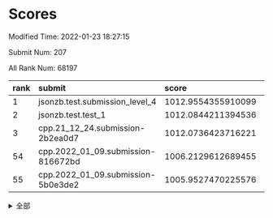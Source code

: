# Scores

Modified Time: 2022-01-23 18:27:15

Submit Num: 207

All Rank Num: 68197

| rank |               submit               |       score        |       sigma        | pk_num |
| :--- | :--------------------------------- | :----------------- | :----------------- | :----- |
| 1    | jsonzb.test.submission_level_4     | 1012.9554355910099 | 0.7909803862338265 | 1319   |
| 2    | jsonzb.test.test_1                 | 1012.0844211394536 | 0.7850947794667165 | 1319   |
| 3    | cpp.21_12_24.submission-2b2ea0d7   | 1012.0736423716221 | 0.7881982949857439 | 1319   |
| 54   | cpp.2022_01_09.submission-816672bd | 1006.2129612689455 | 0.7362598051823797 | 1312   |
| 55   | cpp.2022_01_09.submission-5b0e3de2 | 1005.9527470225576 | 0.7306327404971238 | 1319   |


<details>
<summary>全部</summary>

| rank |                 submit                 |       score        |       sigma        | pk_num |
| :--- | :------------------------------------- | :----------------- | :----------------- | :----- |
| 1    | jsonzb.test.submission_level_4         | 1012.9554355910099 | 0.7909803862338265 | 1319   |
| 2    | jsonzb.test.test_1                     | 1012.0844211394536 | 0.7850947794667165 | 1319   |
| 3    | cpp.21_12_24.submission-2b2ea0d7       | 1012.0736423716221 | 0.7881982949857439 | 1319   |
| 4    | gobigger.level_3.submission_level_3_23 | 1011.9775786165244 | 0.798900806738696  | 1316   |
| 5    | gobigger.level_3.submission_level_3_21 | 1011.6299508113793 | 0.7782497994402654 | 1320   |
| 6    | gobigger.level_3.submission_level_3_15 | 1011.1949042127761 | 0.79922636921307   | 1318   |
| 7    | gobigger.level_3.submission_level_3_47 | 1010.9676542225935 | 0.7758530155670921 | 1316   |
| 8    | gobigger.level_3.submission_level_3_6  | 1010.9361700464653 | 0.8039032489351383 | 1315   |
| 9    | gobigger.level_3.submission_level_3_38 | 1010.933370571995  | 0.777931651239508  | 1316   |
| 10   | gobigger.level_3.submission_level_3_24 | 1010.9303448871216 | 0.7725894046496941 | 1321   |
| 11   | gobigger.level_3.submission_level_3_4  | 1010.8651118989835 | 0.756103639682832  | 1318   |
| 12   | gobigger.level_3.submission_level_3_41 | 1010.7945121557342 | 0.7622764479067068 | 1319   |
| 13   | gobigger.level_3.submission_level_3_32 | 1010.6806635641924 | 0.763730192900307  | 1315   |
| 14   | gobigger.level_3.submission_level_3_31 | 1010.6782864463    | 0.7661514967153079 | 1318   |
| 15   | gobigger.level_3.submission_level_3_30 | 1010.5517516537742 | 0.7530504493719873 | 1321   |
| 16   | gobigger.level_3.submission_level_3_45 | 1010.500747309412  | 0.7693093864406644 | 1319   |
| 17   | gobigger.level_3.submission_level_3_28 | 1010.3872128151705 | 0.7651272190964123 | 1312   |
| 18   | gobigger.level_3.submission_level_3_49 | 1010.379849738763  | 0.7483613844238916 | 1319   |
| 19   | gobigger.level_3.submission_level_3_29 | 1010.3655056604234 | 0.7537108486348776 | 1320   |
| 20   | gobigger.level_3.submission_level_3_37 | 1010.323948789452  | 0.7725202065194575 | 1312   |
| 21   | gobigger.level_3.submission_level_3_35 | 1010.304365605918  | 0.7682173874096766 | 1318   |
| 22   | gobigger.level_3.submission_level_3_36 | 1010.266790542213  | 0.7523819454296189 | 1320   |
| 23   | gobigger.level_3.submission_level_3_5  | 1010.1853717314334 | 0.7477534809364864 | 1311   |
| 24   | gobigger.level_3.submission_level_3_27 | 1010.1315183123959 | 0.7760881027680829 | 1319   |
| 25   | gobigger.level_3.submission_level_3_44 | 1010.0884284435708 | 0.762640635601924  | 1321   |
| 26   | gobigger.level_3.submission_level_3_26 | 1010.0113129293021 | 0.7521777613636486 | 1317   |
| 27   | gobigger.level_3.submission_level_3_33 | 1010.0055710407688 | 0.7518703731882137 | 1315   |
| 28   | gobigger.level_3.submission_level_3_40 | 1009.9929790831192 | 0.7704369189537887 | 1320   |
| 29   | gobigger.level_3.submission_level_3_13 | 1009.9285470097036 | 0.7462587099806027 | 1318   |
| 30   | gobigger.level_3.submission_level_3_46 | 1009.9272423464236 | 0.7548300452055154 | 1324   |
| 31   | gobigger.level_3.submission_level_3_9  | 1009.8865129985114 | 0.7632749383706081 | 1316   |
| 32   | gobigger.level_3.submission_level_3_11 | 1009.836939394286  | 0.7614755077813228 | 1316   |
| 33   | gobigger.level_3.submission_level_3_8  | 1009.8230232569942 | 0.7427022633082015 | 1313   |
| 34   | gobigger.level_3.submission_level_3_18 | 1009.8097591368283 | 0.7510817015382069 | 1317   |
| 35   | gobigger.level_3.submission_level_3_25 | 1009.7066822921178 | 0.7513374851746393 | 1318   |
| 36   | gobigger.level_3.submission_level_3_43 | 1009.6963342769146 | 0.7481326780455559 | 1318   |
| 37   | gobigger.level_3.submission_level_3_22 | 1009.6874275653748 | 0.7424885230846874 | 1318   |
| 38   | gobigger.level_3.submission_level_3_48 | 1009.6376764508365 | 0.7557409488856619 | 1316   |
| 39   | gobigger.level_3.submission_level_3_17 | 1009.6029574459924 | 0.7501686488893882 | 1316   |
| 40   | gobigger.level_3.submission_level_3_19 | 1009.5895088386987 | 0.738931904222588  | 1322   |
| 41   | gobigger.level_3.submission_level_3_10 | 1009.5886984347895 | 0.765423523418477  | 1318   |
| 42   | gobigger.level_3.submission_level_3_12 | 1009.4513406362782 | 0.7372492544750973 | 1317   |
| 43   | gobigger.level_3.submission_level_3_34 | 1009.3737099211556 | 0.7737275339699682 | 1319   |
| 44   | gobigger.level_3.submission_level_3_2  | 1009.1820171084291 | 0.7444538900086484 | 1323   |
| 45   | gobigger.level_3.submission_level_3_20 | 1009.1781705684464 | 0.7721165464147376 | 1319   |
| 46   | gobigger.level_3.submission_level_3_1  | 1009.1780795285068 | 0.7413488519285885 | 1319   |
| 47   | gobigger.level_3.submission_level_3_39 | 1008.9662488071625 | 0.7401729530044158 | 1317   |
| 48   | gobigger.level_3.submission_level_3_16 | 1008.8017825936919 | 0.751116943301138  | 1318   |
| 49   | gobigger.level_3.submission_level_3_7  | 1008.4856109563934 | 0.7526836028114758 | 1320   |
| 50   | gobigger.level_3.submission_level_3_42 | 1008.372315593859  | 0.7498874217671246 | 1309   |
| 51   | gobigger.level_3.submission_level_3_0  | 1008.3668401156343 | 0.7441463812917407 | 1321   |
| 52   | gobigger.level_3.submission_level_3_3  | 1007.6423933496299 | 0.739742290791761  | 1321   |
| 53   | gobigger.level_3.submission_level_3_14 | 1007.6301158914422 | 0.7423611602993158 | 1317   |
| 54   | cpp.2022_01_09.submission-816672bd     | 1006.2129612689455 | 0.7362598051823797 | 1312   |
| 55   | cpp.2022_01_09.submission-5b0e3de2     | 1005.9527470225576 | 0.7306327404971238 | 1319   |
| 56   | gobigger.level_1.submission_level_1_11 | 1004.824688192227  | 0.722842152746536  | 1313   |
| 57   | gobigger.level_1.submission_level_1_7  | 1004.7685649750487 | 0.7122372784809768 | 1316   |
| 58   | gobigger.level_1.submission_level_1_12 | 1004.756871941071  | 0.726701649546099  | 1313   |
| 59   | gobigger.level_1.submission_level_1_9  | 1004.662807399384  | 0.721285804209406  | 1321   |
| 60   | gobigger.level_1.submission_level_1_32 | 1004.3684491473842 | 0.7117729175552687 | 1321   |
| 61   | gobigger.level_1.submission_level_1_23 | 1004.3578714855191 | 0.7313422661626408 | 1314   |
| 62   | gobigger.level_1.submission_level_1_18 | 1004.2146148253036 | 0.7199855111245743 | 1315   |
| 63   | gobigger.level_1.submission_level_1_35 | 1004.1641667018364 | 0.7147460665699022 | 1314   |
| 64   | gobigger.level_1.submission_level_1_21 | 1003.9460986851769 | 0.7329446968756308 | 1318   |
| 65   | gobigger.level_1.submission_level_1_26 | 1003.8787395428457 | 0.7392679181704126 | 1317   |
| 66   | gobigger.level_1.submission_level_1_29 | 1003.8234000648471 | 0.7061504041948735 | 1313   |
| 67   | gobigger.level_1.submission_level_1_10 | 1003.7877373553747 | 0.7159937914845246 | 1322   |
| 68   | gobigger.level_1.submission_level_1_49 | 1003.7799165904937 | 0.7178912310127011 | 1319   |
| 69   | gobigger.level_1.submission_level_1_38 | 1003.742039506671  | 0.7161724290071194 | 1316   |
| 70   | gobigger.level_1.submission_level_1_15 | 1003.7174180617995 | 0.717584155686865  | 1317   |
| 71   | gobigger.level_1.submission_level_1_2  | 1003.7063869843889 | 0.7083107021237628 | 1319   |
| 72   | gobigger.level_1.submission_level_1_30 | 1003.6962290652676 | 0.7153320134407928 | 1324   |
| 73   | gobigger.level_1.submission_level_1_34 | 1003.612682035808  | 0.7119318149022253 | 1317   |
| 74   | gobigger.level_1.submission_level_1_33 | 1003.5146658638669 | 0.7055566020346777 | 1316   |
| 75   | gobigger.level_1.submission_level_1_37 | 1003.4712700689494 | 0.7082976493898417 | 1317   |
| 76   | gobigger.level_1.submission_level_1_24 | 1003.4167865248307 | 0.7285203286909632 | 1321   |
| 77   | gobigger.level_1.submission_level_1_39 | 1003.3939802221532 | 0.7286172267247457 | 1318   |
| 78   | gobigger.level_1.submission_level_1_43 | 1003.3458805222976 | 0.7152358288419067 | 1324   |
| 79   | gobigger.level_1.submission_level_1_3  | 1003.3400660775238 | 0.7178491745731935 | 1321   |
| 80   | gobigger.level_1.submission_level_1_44 | 1003.2923394638076 | 0.7142250690583518 | 1315   |
| 81   | gobigger.level_1.submission_level_1_20 | 1003.217651456084  | 0.7100922228622264 | 1316   |
| 82   | gobigger.level_1.submission_level_1_46 | 1003.2112291523085 | 0.7082830485777922 | 1319   |
| 83   | gobigger.level_1.submission_level_1_36 | 1003.2007296499045 | 0.7139018496233932 | 1313   |
| 84   | gobigger.level_1.submission_level_1_19 | 1003.188135714153  | 0.7247968711998413 | 1319   |
| 85   | gobigger.level_1.submission_level_1_6  | 1002.9879616983586 | 0.706769580239318  | 1319   |
| 86   | gobigger.level_1.submission_level_1_48 | 1002.942634653745  | 0.7139125495713685 | 1313   |
| 87   | gobigger.level_1.submission_level_1_28 | 1002.9326729756505 | 0.7182775458628621 | 1321   |
| 88   | gobigger.level_1.submission_level_1_27 | 1002.8646392549851 | 0.703732631570108  | 1319   |
| 89   | gobigger.level_1.submission_level_1_40 | 1002.803664238267  | 0.7070222180149615 | 1319   |
| 90   | gobigger.level_1.submission_level_1_13 | 1002.8034256328781 | 0.712223402524078  | 1317   |
| 91   | gobigger.level_1.submission_level_1_45 | 1002.7734490149468 | 0.7155859842111989 | 1319   |
| 92   | gobigger.level_1.submission_level_1_14 | 1002.7657578730788 | 0.7117230019869282 | 1320   |
| 93   | gobigger.level_1.submission_level_1_47 | 1002.7189095657551 | 0.7140493598301757 | 1317   |
| 94   | gobigger.level_1.submission_level_1_42 | 1002.7004806846033 | 0.7025067009654544 | 1322   |
| 95   | gobigger.level_1.submission_level_1_17 | 1002.689316744613  | 0.7127685667869601 | 1318   |
| 96   | gobigger.level_1.submission_level_1_31 | 1002.6797302379023 | 0.717004331917281  | 1324   |
| 97   | gobigger.level_1.submission_level_1_41 | 1002.5570154228395 | 0.7111662934501172 | 1315   |
| 98   | gobigger.level_1.submission_level_1_4  | 1002.5460322749213 | 0.7280774943006891 | 1319   |
| 99   | gobigger.level_1.submission_level_1_0  | 1002.4183513720841 | 0.7126070562997268 | 1319   |
| 100  | gobigger.level_1.submission_level_1_8  | 1002.3552501108458 | 0.7050792463446928 | 1319   |
| 101  | gobigger.level_1.submission_level_1_1  | 1002.344910669605  | 0.7145934282214609 | 1317   |
| 102  | gobigger.level_1.submission_level_1_5  | 1002.1057420137548 | 0.7151611600584542 | 1317   |
| 103  | gobigger.level_1.submission_level_1_16 | 1002.06102066878   | 0.7155913974218021 | 1318   |
| 104  | gobigger.level_1.submission_level_1_22 | 1001.9909732639593 | 0.711280736116392  | 1316   |
| 105  | gobigger.level_1.submission_level_1_25 | 1001.8762204096518 | 0.7114469494895727 | 1318   |
| 106  | gobigger.random.submission_random_8    | 996.8564598740679  | 0.7108160897995331 | 1317   |
| 107  | gobigger.random.submission_random_16   | 996.7876240773265  | 0.7157720252375805 | 1318   |
| 108  | gobigger.random.submission_random_13   | 996.6448372177416  | 0.7109690263010473 | 1324   |
| 109  | gobigger.random.submission_random_47   | 996.5890203509199  | 0.7088754966141197 | 1319   |
| 110  | gobigger.random.submission_random_44   | 996.5666960450828  | 0.7159351925916791 | 1318   |
| 111  | gobigger.random.submission_random_15   | 996.5564112934638  | 0.704120431213558  | 1319   |
| 112  | gobigger.random.submission_random_33   | 996.4505439616241  | 0.713890503744368  | 1319   |
| 113  | gobigger.random.submission_random_18   | 996.4504095657873  | 0.699993261324385  | 1322   |
| 114  | gobigger.random.submission_random_43   | 996.435932312453   | 0.7216265881310874 | 1323   |
| 115  | gobigger.random.submission_random_6    | 996.3896982447641  | 0.7089943256224679 | 1320   |
| 116  | gobigger.random.submission_random_21   | 996.3270156265543  | 0.7188111223964171 | 1320   |
| 117  | gobigger.random.submission_random_25   | 996.2396126271459  | 0.7159196229219095 | 1319   |
| 118  | gobigger.random.submission_random_38   | 996.2162846227569  | 0.7147112380961922 | 1315   |
| 119  | gobigger.random.submission_random_42   | 996.210934356935   | 0.7136971278465786 | 1317   |
| 120  | gobigger.random.submission_random_5    | 996.1635994005438  | 0.7183190633905766 | 1311   |
| 121  | gobigger.random.submission_random_27   | 996.1024186965741  | 0.6969583714449189 | 1319   |
| 122  | gobigger.random.submission_random_45   | 996.0640199515015  | 0.7022283339167935 | 1315   |
| 123  | gobigger.random.submission_random_1    | 996.0266747699213  | 0.7135969688456274 | 1317   |
| 124  | gobigger.random.submission_random_49   | 996.0130295201254  | 0.7150011994592959 | 1315   |
| 125  | gobigger.random.submission_random_4    | 995.9821172468153  | 0.6968983273061273 | 1319   |
| 126  | gobigger.random.submission_random_35   | 995.9327538096874  | 0.7120426889513655 | 1325   |
| 127  | gobigger.random.submission_random_22   | 995.9110137893089  | 0.7065249763394867 | 1321   |
| 128  | gobigger.random.submission_random_24   | 995.8447316941388  | 0.7113555710830747 | 1318   |
| 129  | gobigger.random.submission_random_41   | 995.8087547192541  | 0.7118364692980383 | 1322   |
| 130  | gobigger.random.submission_random_28   | 995.7905325498783  | 0.720135468286029  | 1317   |
| 131  | gobigger.random.submission_random_17   | 995.7606237342525  | 0.7171440602528997 | 1318   |
| 132  | gobigger.random.submission_random_7    | 995.7238045253457  | 0.7138597439259027 | 1316   |
| 133  | gobigger.random.submission_random_46   | 995.707278014929   | 0.7139858196600956 | 1314   |
| 134  | gobigger.random.submission_random_34   | 995.6504347101228  | 0.7029046649031845 | 1320   |
| 135  | gobigger.random.submission_random_14   | 995.6069740108404  | 0.7113485152729458 | 1314   |
| 136  | gobigger.random.submission_random_36   | 995.5984686278363  | 0.7160463190309447 | 1314   |
| 137  | gobigger.random.submission_random_2    | 995.5965521643749  | 0.7140808669262605 | 1315   |
| 138  | gobigger.random.submission_random_10   | 995.5316105543897  | 0.72817353820351   | 1317   |
| 139  | gobigger.random.submission_random_48   | 995.5315731458254  | 0.7158342758932751 | 1317   |
| 140  | gobigger.random.submission_random_37   | 995.5127170955211  | 0.7178962668492108 | 1314   |
| 141  | gobigger.random.submission_random_40   | 995.4815301847689  | 0.71380663313177   | 1321   |
| 142  | gobigger.random.submission_random_0    | 995.4529522670559  | 0.720286431614168  | 1315   |
| 143  | gobigger.random.submission_random_20   | 995.4513764590894  | 0.7132754951205058 | 1316   |
| 144  | gobigger.random.submission_random_12   | 995.4159118128706  | 0.7067608439459082 | 1318   |
| 145  | gobigger.random.submission_random_32   | 995.3639069059631  | 0.7110943806855955 | 1320   |
| 146  | gobigger.random.submission_random_31   | 995.1968798510226  | 0.7059251556918216 | 1322   |
| 147  | gobigger.random.submission_random_23   | 995.1798097253002  | 0.6993700796926703 | 1318   |
| 148  | gobigger.random.submission_random_3    | 994.9921820910804  | 0.7254634271784416 | 1318   |
| 149  | gobigger.random.submission_random_19   | 994.8453689175195  | 0.7188112037490064 | 1313   |
| 150  | gobigger.random.submission_random_9    | 994.8339104340517  | 0.7116146141987088 | 1318   |
| 151  | gobigger.random.submission_random_26   | 994.7554636645583  | 0.7122216737950975 | 1316   |
| 152  | gobigger.random.submission_random_29   | 994.6413986979604  | 0.717595231048523  | 1314   |
| 153  | gobigger.random.submission_random_30   | 994.6264081722509  | 0.7221860268863588 | 1320   |
| 154  | gobigger.random.submission_random_11   | 993.93134009478    | 0.7146212151343734 | 1319   |
| 155  | gobigger.level_2.submission_level_2_2  | 993.816141572248   | 0.73268851364947   | 1315   |
| 156  | gobigger.random.submission_random_39   | 993.7718464604857  | 0.7312018319880407 | 1320   |
| 157  | gobigger.level_2.submission_level_2_17 | 993.4400257000433  | 0.7318670366722625 | 1318   |
| 158  | gobigger.level_2.submission_level_2_5  | 993.4079328329071  | 0.7537032915853119 | 1313   |
| 159  | gobigger.level_2.submission_level_2_44 | 993.3133925077102  | 0.7332108687326163 | 1319   |
| 160  | gobigger.level_2.submission_level_2_35 | 993.268932124486   | 0.7291628661034177 | 1316   |
| 161  | gobigger.level_2.submission_level_2_20 | 993.162234485743   | 0.7308189243277724 | 1318   |
| 162  | gobigger.level_2.submission_level_2_3  | 992.9010542306783  | 0.7382796458934923 | 1319   |
| 163  | gobigger.level_2.submission_level_2_26 | 992.8770263592849  | 0.7457276283641512 | 1313   |
| 164  | gobigger.level_2.submission_level_2_27 | 992.8587854747868  | 0.7354076143468918 | 1321   |
| 165  | gobigger.level_2.submission_level_2_12 | 992.8376807240959  | 0.7368544351948844 | 1322   |
| 166  | gobigger.level_2.submission_level_2_6  | 992.8179177069791  | 0.7305369698489245 | 1318   |
| 167  | gobigger.level_2.submission_level_2_47 | 992.7789239246717  | 0.7241518148040631 | 1317   |
| 168  | gobigger.level_2.submission_level_2_21 | 992.6795130616055  | 0.7426661991512443 | 1319   |
| 169  | gobigger.level_2.submission_level_2_25 | 992.6732841977342  | 0.7474963169849054 | 1319   |
| 170  | gobigger.level_2.submission_level_2_24 | 992.6535814565134  | 0.7607576965545247 | 1311   |
| 171  | gobigger.level_2.submission_level_2_38 | 992.6108709482265  | 0.7455237627862371 | 1317   |
| 172  | gobigger.level_2.submission_level_2_30 | 992.5820644577417  | 0.7569562208036785 | 1318   |
| 173  | gobigger.level_2.submission_level_2_8  | 992.5553403689805  | 0.7468402350724528 | 1315   |
| 174  | gobigger.level_2.submission_level_2_14 | 992.4497167542557  | 0.7354936813307595 | 1313   |
| 175  | gobigger.level_2.submission_level_2_32 | 992.416414113741   | 0.7341542948263378 | 1315   |
| 176  | gobigger.level_2.submission_level_2_48 | 992.3701469159364  | 0.7384207477605741 | 1319   |
| 177  | gobigger.level_2.submission_level_2_40 | 992.3688165896533  | 0.7351616314813255 | 1318   |
| 178  | gobigger.level_2.submission_level_2_1  | 992.3329751081458  | 0.7398049824805362 | 1319   |
| 179  | gobigger.level_2.submission_level_2_18 | 992.2082133615693  | 0.7481237460582992 | 1320   |
| 180  | gobigger.level_2.submission_level_2_49 | 992.170283803499   | 0.7375763101737628 | 1319   |
| 181  | gobigger.level_2.submission_level_2_42 | 992.1070913714283  | 0.7487465319961043 | 1318   |
| 182  | gobigger.level_2.submission_level_2_16 | 991.9779671040819  | 0.7479174856398373 | 1318   |
| 183  | gobigger.level_2.submission_level_2_37 | 991.9584026350713  | 0.7347674942683037 | 1320   |
| 184  | gobigger.level_2.submission_level_2_13 | 991.938373744408   | 0.7352524450651082 | 1314   |
| 185  | gobigger.level_2.submission_level_2_31 | 991.9250664657266  | 0.7556091011157012 | 1315   |
| 186  | gobigger.level_2.submission_level_2_36 | 991.9003866269528  | 0.7413687045096459 | 1324   |
| 187  | gobigger.level_2.submission_level_2_34 | 991.8881207084723  | 0.7456553906646552 | 1318   |
| 188  | gobigger.level_2.submission_level_2_9  | 991.7208317160547  | 0.7382964018047528 | 1321   |
| 189  | gobigger.level_2.submission_level_2_39 | 991.6984647407925  | 0.751034564229962  | 1325   |
| 190  | gobigger.level_2.submission_level_2_10 | 991.5938045541981  | 0.7581608822657896 | 1318   |
| 191  | gobigger.level_2.submission_level_2_46 | 991.5864759737913  | 0.7470938839692702 | 1315   |
| 192  | gobigger.level_2.submission_level_2_28 | 991.49107823396    | 0.7499264527286282 | 1319   |
| 193  | gobigger.level_2.submission_level_2_15 | 991.4270831907784  | 0.7504368616463408 | 1319   |
| 194  | gobigger.level_2.submission_level_2_29 | 991.4223333968062  | 0.767793044679474  | 1323   |
| 195  | gobigger.level_2.submission_level_2_41 | 991.4137769256213  | 0.739461552835521  | 1320   |
| 196  | gobigger.level_2.submission_level_2_23 | 991.3783244022217  | 0.7430058600583794 | 1322   |
| 197  | gobigger.level_2.submission_level_2_43 | 991.295714589594   | 0.7520020762073988 | 1320   |
| 198  | gobigger.level_2.submission_level_2_19 | 991.2665598756897  | 0.7563148110850987 | 1319   |
| 199  | gobigger.level_2.submission_level_2_7  | 991.1411047392726  | 0.7459506749776331 | 1316   |
| 200  | gobigger.level_2.submission_level_2_45 | 991.0741372139083  | 0.7507525392127401 | 1313   |
| 201  | gobigger.level_2.submission_level_2_0  | 991.0372341244391  | 0.7407542705963726 | 1320   |
| 202  | gobigger.level_2.submission_level_2_22 | 990.9456965257878  | 0.7452045682942339 | 1320   |
| 203  | gobigger.level_2.submission_level_2_4  | 990.2031144341481  | 0.7636321695366685 | 1318   |
| 204  | gobigger.level_2.submission_level_2_33 | 990.0301342794621  | 0.773630008399742  | 1315   |
| 205  | gobigger.level_2.submission_level_2_11 | 989.6522708589306  | 0.793297280984812  | 1316   |
| 206  | gobigger.none.submission_none_1        | 978.8835614681012  | 1.2592823077974857 | 1313   |
| 207  | gobigger.none.submission_none_0        | 975.1573188470923  | 1.4704178187813535 | 1317   |

</details>